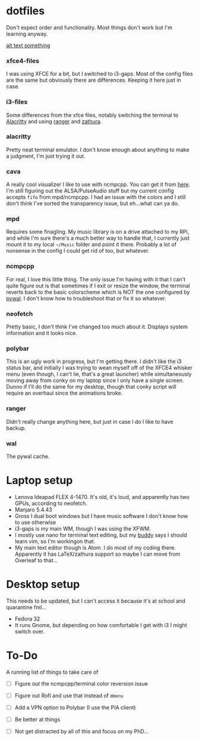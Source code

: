 # dotfiles
Don't expect order and functionality. Most things don't work but I'm learning anyway.

[alt text something](https://raw.githubusercontent.com/amiller361/dotfiles/master/screenshot.png) <br/>
### xfce4-files
I was using XFCE for a bit, but I switched to i3-gaps. Most of the config files are the same but obviously there are differences. Keeping it here just in case.

### i3-files
Some differences from the xfce files, notably switching the terminal to [Alacritty](https://github.com/alacritty/alacritty) and using [ranger](https://github.com/ranger/ranger) and [zathura](https://aur.archlinux.org/packages/zathura-git/).

### alacritty 
Pretty neat terminal emulator. I don't know enough about anything to make a judgment, I'm just trying it out. 

### cava
A really cool visualizer I like to use with ncmpcpp. You can get it from [here](https://github.com/karlstav/cava). I'm still figuring out the ALSA/PulseAudio stuff but my current config accepts `fifo` from mpd/ncmpcpp. I had an issue with the colors and I still don't think I've sorted the transparency issue, but eh...what can ya do.

### mpd
Requires some finagling. My music library is on a drive attached to my RPi, and while I'm sure there's a much better way to handle that, I currently just mount it to my local `~/Music` folder and point it there. Probably a lot of nonsense in the config I could get rid of too, but whatever.

### ncmpcpp
For real, I love this little thing. The only issue I'm having with it that I can't quite figure out is that sometimes if I exit or resize the window, the terminal reverts back to the basic colorscheme which is NOT the one configured by [pywal](https://github.com/dylanaraps/pywal). I don't know how to troubleshoot that or fix it so whatever.

### neofetch
Pretty basic, I don't think I've changed too much about it. Displays system information and it looks nice.

### polybar
This is an ugly work in progress, but I'm getting there. I didn't like the i3 status bar, and initially I was trying to wean myself off of the XFCE4 whisker menu (even though, I can't lie, that's a great launcher) while simultaneously moving away from conky on my laptop since I only have a single screen. Dunno if I'll do the same for my desktop, though that conky script will require an overhaul since the animations broke.

### ranger
Didn't really change anything here, but just in case I do I like to have backup.

### wal
The pywal cache. 

# Laptop setup
- Lenova Ideapad FLEX 4-1470. It's old, it's loud, and apparently has two GPUs, according to neofetch. 
- Manjaro 5.4.43
- Gross I dual boot windows but I have music software I don't know how to use otherwise
- i3-gaps is my main WM, though I was using the XFWM. 
- I mostly use nano for terminal text editing, but my [buddy](https://github.com/d-huck) says I should learn vim, so I'm workingon that.
- My main text editor though is Atom. I do most of my coding there. Apparently it has LaTeX/zathura support so maybe I can move from Overleaf to that...

# Desktop setup
This needs to be updated, but I can't access it because it's at school and quarantine fml...
- Fedora 32
- It runs Gnome, but depending on how comfortable I get with i3 I might switch over.

# To-Do
A running list of things to take care of
- [ ] Figure out the ncmpcpp/terminal color reversion issue
- [ ] Figure out Rofi and use that instead of `dmenu` 
- [ ] Add a VPN option to Polybar (I use the PIA client)
- [ ] Be better at things
- [ ] Not get distracted by all of this and focus on my PhD...

